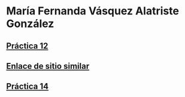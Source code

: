 # María Fernanda Vásquez Alatriste González

## [Práctica 12](https://mafervag.github.io/Practicas_HTML/)

## [Enlace de sitio similar](https://www.imdb.com/title/tt5339440/)

## [Práctica 14]()
